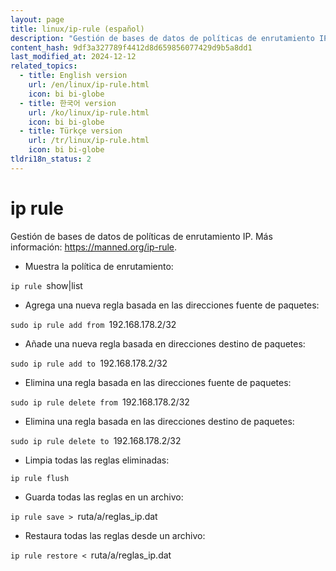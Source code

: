 ```yaml
---
layout: page
title: linux/ip-rule (español)
description: "Gestión de bases de datos de políticas de enrutamiento IP."
content_hash: 9df3a327789f4412d8d659856077429d9b5a8dd1
last_modified_at: 2024-12-12
related_topics:
  - title: English version
    url: /en/linux/ip-rule.html
    icon: bi bi-globe
  - title: 한국어 version
    url: /ko/linux/ip-rule.html
    icon: bi bi-globe
  - title: Türkçe version
    url: /tr/linux/ip-rule.html
    icon: bi bi-globe
tldri18n_status: 2
---
```

# ip rule

Gestión de bases de datos de políticas de enrutamiento IP.
Más información: <https://manned.org/ip-rule>.

- Muestra la política de enrutamiento:

`ip rule `<span class="tldr-var badge badge-pill bg-dark-lm bg-white-dm text-white-lm text-dark-dm font-weight-bold">show|list</span>

- Agrega una nueva regla basada en las direcciones fuente de paquetes:

`sudo ip rule add from `<span class="tldr-var badge badge-pill bg-dark-lm bg-white-dm text-white-lm text-dark-dm font-weight-bold">192.168.178.2/32</span>

- Añade una nueva regla basada en direcciones destino de paquetes:

`sudo ip rule add to `<span class="tldr-var badge badge-pill bg-dark-lm bg-white-dm text-white-lm text-dark-dm font-weight-bold">192.168.178.2/32</span>

- Elimina una regla basada en las direcciones fuente de paquetes:

`sudo ip rule delete from `<span class="tldr-var badge badge-pill bg-dark-lm bg-white-dm text-white-lm text-dark-dm font-weight-bold">192.168.178.2/32</span>

- Elimina una regla basada en las direcciones destino de paquetes:

`sudo ip rule delete to `<span class="tldr-var badge badge-pill bg-dark-lm bg-white-dm text-white-lm text-dark-dm font-weight-bold">192.168.178.2/32</span>

- Limpia todas las reglas eliminadas:

`ip rule flush`

- Guarda todas las reglas en un archivo:

`ip rule save > `<span class="tldr-var badge badge-pill bg-dark-lm bg-white-dm text-white-lm text-dark-dm font-weight-bold">ruta/a/reglas_ip.dat</span>

- Restaura todas las reglas desde un archivo:

`ip rule restore < `<span class="tldr-var badge badge-pill bg-dark-lm bg-white-dm text-white-lm text-dark-dm font-weight-bold">ruta/a/reglas_ip.dat</span>

